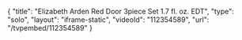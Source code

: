 {
    "title": "Elizabeth Arden Red Door 3piece Set 1.7 fl. oz. EDT",
    "type": "solo",
    "layout": "iframe-static",
    "videoId": "112354589",
    "url": "\/tvpembed\/112354589"
}